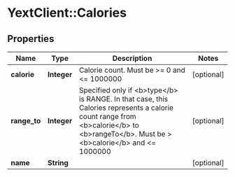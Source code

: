 # YextClient::Calories

## Properties
Name | Type | Description | Notes
------------ | ------------- | ------------- | -------------
**calorie** | **Integer** | Calorie count. Must be &gt;&#x3D; 0 and &lt;&#x3D; 1000000 | [optional] 
**range_to** | **Integer** | Specified only if &lt;b&gt;type&lt;/b&gt; is RANGE. In that case, this Calories represents a calorie count range from &lt;b&gt;calorie&lt;/b&gt; to &lt;b&gt;rangeTo&lt;/b&gt;. Must be &gt; &lt;b&gt;calorie&lt;/b&gt; and &lt;&#x3D; 1000000 | [optional] 
**name** | **String** |  | [optional] 



